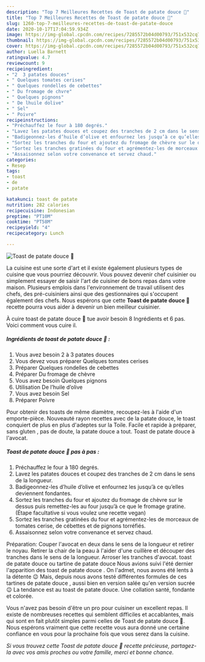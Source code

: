 ```yaml
---
description: "Top 7 Meilleures Recettes de Toast de patate douce 🍠"
title: "Top 7 Meilleures Recettes de Toast de patate douce 🍠"
slug: 1260-top-7-meilleures-recettes-de-toast-de-patate-douce
date: 2020-10-17T17:04:59.934Z
image: https://img-global.cpcdn.com/recipes/7285572b04d00793/751x532cq70/toast-de-patate-douce-🍠-photo-principale-de-la-recette.jpg
thumbnail: https://img-global.cpcdn.com/recipes/7285572b04d00793/751x532cq70/toast-de-patate-douce-🍠-photo-principale-de-la-recette.jpg
cover: https://img-global.cpcdn.com/recipes/7285572b04d00793/751x532cq70/toast-de-patate-douce-🍠-photo-principale-de-la-recette.jpg
author: Luella Barnett
ratingvalue: 4.7
reviewcount: 9
recipeingredient:
- "2  3 patates douces"
- " Quelques tomates cerises"
- " Quelques rondelles de cebettes"
- " Du fromage de chvre"
- " Quelques pignons"
- " De lhuile dolive"
- " Sel"
- " Poivre"
recipeinstructions:
- "Préchauffez le four à 180 degrés."
- "Lavez les patates douces et coupez des tranches de 2 cm dans le sens de la longueur."
- "Badigeonnez-les d’huile d’olive et enfournez les jusqu’à ce qu’elles deviennent fondantes."
- "Sortez les tranches du four et ajoutez du fromage de chèvre sur le dessus puis remettez-les au four jusqu’à ce que le fromage gratine. (Étape facultative si vous voulez une recette vegan)"
- "Sortez les tranches gratinées du four et agrémentez-les de morceaux de tomates cerise, de cébettes et de pignons torréfiés."
- "Assaisonnez selon votre convenance et servez chaud."
categories:
- Resep
tags:
- toast
- de
- patate

katakunci: toast de patate 
nutrition: 282 calories
recipecuisine: Indonesian
preptime: "PT10M"
cooktime: "PT58M"
recipeyield: "4"
recipecategory: Lunch

---
```



![Toast de patate douce 🍠](https://img-global.cpcdn.com/recipes/7285572b04d00793/751x532cq70/toast-de-patate-douce-🍠-photo-principale-de-la-recette.jpg)

La cuisine est une sorte d'art et il existe également plusieurs types de cuisine que vous pourriez découvrir. Vous pouvez devenir chef cuisinier ou simplement essayer de saisir l'art de cuisiner de bons repas dans votre maison. Plusieurs emplois dans l'environnement de travail utilisent des chefs, des pré-cuisiniers ainsi que des gestionnaires qui s'occupent également des chefs. Nous espérons que cette <strong> Toast de patate douce 🍠 </strong> recette pourra vous aider à devenir un bien meilleur cuisinier.

<!--inarticleads1-->

À cuire toast de patate douce 🍠 tue avoir besoin 8 Ingrédients et 6 pas. Voici comment vous cuire il.

##### Ingrédients de toast de patate douce 🍠 :

1. Vous avez besoin 2 à 3 patates douces
1. Vous devez vous préparer  Quelques tomates cerises
1. Préparer  Quelques rondelles de cebettes
1. Préparer  Du fromage de chèvre
1. Vous avez besoin  Quelques pignons
1. Utilisation  De l’huile d’olive
1. Vous avez besoin  Sel
1. Préparer  Poivre


Pour obtenir des toasts de même diamètre, recoupez-les à l&#39;aide d&#39;un emporte-pièce. Nouveauté rayon recettes avec de la patate douce, le toast conquiert de plus en plus d&#39;adeptes sur la Toile. Facile et rapide à préparer, sans gluten , pas de doute, la patate douce a tout. Toast de patate douce à l&#39;avocat. 

<!--inarticleads2-->

##### Toast de patate douce 🍠 pas à pas :

1. Préchauffez le four à 180 degrés.
1. Lavez les patates douces et coupez des tranches de 2 cm dans le sens de la longueur.
1. Badigeonnez-les d’huile d’olive et enfournez les jusqu’à ce qu’elles deviennent fondantes.
1. Sortez les tranches du four et ajoutez du fromage de chèvre sur le dessus puis remettez-les au four jusqu’à ce que le fromage gratine. (Étape facultative si vous voulez une recette vegan)
1. Sortez les tranches gratinées du four et agrémentez-les de morceaux de tomates cerise, de cébettes et de pignons torréfiés.
1. Assaisonnez selon votre convenance et servez chaud.


Préparation: Couper l&#39;avocat en deux dans le sens de la longueur et retirer le noyau. Retirer la chair de la peau à l&#39;aider d&#39;une cuillère et découper des tranches dans le sens de la longueur. Arroser les tranches d&#39;avocat. toast de patate douce ou tartine de patate douce Nous avions suivi l&#39;été dernier l&#39;apparition des toast de patate douce . On l&#39;admet, nous avons été lents à la détente 😉 Mais, depuis nous avons testé différentes formules de ces tartines de patate douce , aussi bien en version salée qu&#39;en version sucrée 😉 La tendance est au toast de patate douce. Une collation santé, fondante et colorée. 

<!--inarticleads1-->

<p>
Vous n'avez pas besoin d'être un pro pour cuisiner un excellent repas. Il existe de nombreuses recettes qui semblent difficiles et accablantes, mais qui sont en fait plutôt simples parmi celles de Toast de patate douce 🍠. Nous espérons vraiment que cette recette vous aura donné une certaine confiance en vous pour la prochaine fois que vous serez dans la cuisine.
</p>

<p>
<i>Si vous trouvez cette Toast de patate douce 🍠 recette précieuse, partagez-la avec vos amis proches ou votre famille, merci et bonne chance.</i>
</p>
